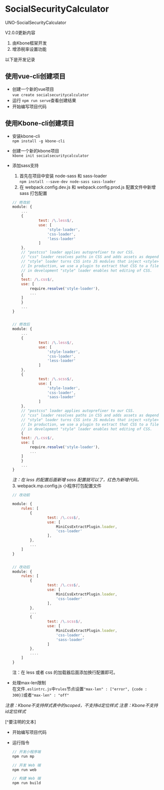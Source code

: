 # SocialSecurityCalculator

UNO-SocialSecurityCalculator

V2.0.0更新内容

1. 由Kbone框架开发
2. 增添税率设置功能


以下是开发记录

## 使用vue-cli创建项目

* 创建一个新的vue项目  
`vue create socialsecuritycalculator`
* 运行 `npm run serve`查看创建结果
* 开始编写项目代码

## 使用Kbone-cli创建项目

* 安装kbone-cli  
`npm install -g kbone-cli`
* 创建一个新的kbone项目  
`kbone init socialsecuritycalculator`
* 添加sass支持
    1. 首先在项目中安装 node-sass 和 sass-loader  
    `npm install --save-dev node-sass sass-loader`
    2. 在 webpack.config.dev.js 和 webpack.config.prod.js 配置文件中新增 sass 打包配置

    ```javascript
    // 修改前
    module: {
        ...
        {
                test: /\.less$/,
                use: [
                    'style-loader',
                    'css-loader',
                    'less-loader'
                ]
        },
        // "postcss" loader applies autoprefixer to our CSS.
        // "css" loader resolves paths in CSS and adds assets as dependencies.
        // "style" loader turns CSS into JS modules that inject <style> tags.
        // In production, we use a plugin to extract that CSS to a file, but
        // in development "style" loader enables hot editing of CSS.
        {
        test: /\.css$/,
        use: [
            require.resolve('style-loader'),
            ...
        ]
        }
        ...
    }
    
    
    // 修改后
    module: {
        ...
        {
                test: /\.less$/,
                use: [
                    'style-loader',
                    'css-loader',
                    'less-loader'
                ]
        },
        {
                test: /\.scss$/,
                use: [
                    'style-loader',
                    'css-loader',
                    'sass-loader'
                ]
        },
        // "postcss" loader applies autoprefixer to our CSS.
        // "css" loader resolves paths in CSS and adds assets as dependencies.
        // "style" loader turns CSS into JS modules that inject <style> tags.
        // In production, we use a plugin to extract that CSS to a file, but
        // in development "style" loader enables hot editing of CSS.
        {
        test: /\.css$/,
        use: [
            require.resolve('style-loader'),
            ...
        ]
        }
        ...
    }
    ```

    *注：在 less 的配置后面新增 sass 配置就可以了，红色为新增代码。*  
    3. webpack.mp.config.js 小程序打包配置文件

    ```javascript
    // 改动前
 
    module: {
        rules: [
            {
                    test: /\.css$/,
                    use: [
                        MiniCssExtractPlugin.loader,
                        'css-loader'
                    ],
            },
            ...
        ]
    }
    
    
    // 改动后
    module: {
        rules: [
            {
                    test: /\.css$/,
                    use: [
                        MiniCssExtractPlugin.loader,
                        'css-loader'
                    ],
            },
            ...
            {
                    test: /\.scss$/,
                    use: [
                        MiniCssExtractPlugin.loader,
                        'css-loader',
                        'sass-loader'
                    ]
            },
            ....
        ]
    }
    ```

    注：在 less 或者 css 的加载器后面添加换行配置即可。  
* 处理max-len限制  
在文件`.eslintrc.js`中`rules`节点设置`"max-len" : ["error", {code : 300}]`或者`"max-len" : "off"`

*注意：Kbone不支持样式表中的scoped，不支持id定位样式*
*注意：Kbone不支持id定位样式*

[^要注明的文本]

* 开始编写项目代码
* 运行指令  

    ```javascript
    // 开发小程序端
    npm run mp

    // 开发 Web 端
    npm run web

    // 构建 Web 端
    npm run build
    ```

